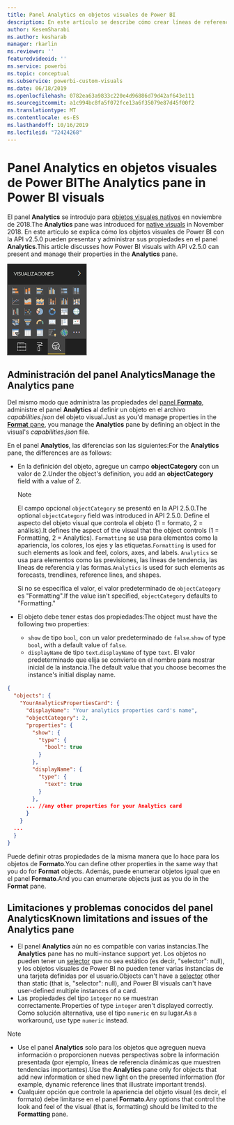 ```yaml
---
title: Panel Analytics en objetos visuales de Power BI
description: En este artículo se describe cómo crear líneas de referencia dinámicas en objetos visuales de Power BI.
author: KesemSharabi
ms.author: kesharab
manager: rkarlin
ms.reviewer: ''
featuredvideoid: ''
ms.service: powerbi
ms.topic: conceptual
ms.subservice: powerbi-custom-visuals
ms.date: 06/18/2019
ms.openlocfilehash: 0782ea63a9833c220e4d96886d79d42af643e111
ms.sourcegitcommit: a1c994bc8fa5f072fce13a6f35079e87d45f00f2
ms.translationtype: MT
ms.contentlocale: es-ES
ms.lasthandoff: 10/16/2019
ms.locfileid: "72424268"
---
```

# <a name="the-analytics-pane-in-power-bi-visuals"></a><span data-ttu-id="9abd8-103">Panel Analytics en objetos visuales de Power BI</span><span class="sxs-lookup"><span data-stu-id="9abd8-103">The Analytics pane in Power BI visuals</span></span>

<span data-ttu-id="9abd8-104">El panel **Analytics** se introdujo para [objetos visuales nativos](https://docs.microsoft.com/power-bi/desktop-analytics-pane) en noviembre de 2018.</span><span class="sxs-lookup"><span data-stu-id="9abd8-104">The **Analytics** pane was introduced for [native visuals](https://docs.microsoft.com/power-bi/desktop-analytics-pane) in November 2018.</span></span>
<span data-ttu-id="9abd8-105">En este artículo se explica cómo los objetos visuales de Power BI con la API v2.5.0 pueden presentar y administrar sus propiedades en el panel **Analytics**.</span><span class="sxs-lookup"><span data-stu-id="9abd8-105">This article discusses how Power BI visuals with API v2.5.0 can present and manage their properties in the **Analytics** pane.</span></span>

![Panel Analytics](./media/visualization-pane-analytics-tab.png)

## <a name="manage-the-analytics-pane"></a><span data-ttu-id="9abd8-107">Administración del panel Analytics</span><span class="sxs-lookup"><span data-stu-id="9abd8-107">Manage the Analytics pane</span></span>

<span data-ttu-id="9abd8-108">Del mismo modo que administra las propiedades del [panel **Formato**](https://docs.microsoft.com/power-bi/developer/visuals/custom-visual-develop-tutorial-format-options), administre el panel **Analytics** al definir un objeto en el archivo *capabilities.json* del objeto visual.</span><span class="sxs-lookup"><span data-stu-id="9abd8-108">Just as you'd manage properties in the [**Format** pane](https://docs.microsoft.com/power-bi/developer/visuals/custom-visual-develop-tutorial-format-options), you manage the **Analytics** pane by defining an object in the visual's *capabilities.json* file.</span></span>

<span data-ttu-id="9abd8-109">En el panel **Analytics**, las diferencias son las siguientes:</span><span class="sxs-lookup"><span data-stu-id="9abd8-109">For the **Analytics** pane, the differences are as follows:</span></span>

* <span data-ttu-id="9abd8-110">En la definición del objeto, agregue un campo **objectCategory** con un valor de 2.</span><span class="sxs-lookup"><span data-stu-id="9abd8-110">Under the object's definition, you add an **objectCategory** field with a value of 2.</span></span>

    > [!NOTE]
    > <span data-ttu-id="9abd8-111">El campo opcional `objectCategory` se presentó en la API 2.5.0.</span><span class="sxs-lookup"><span data-stu-id="9abd8-111">The optional `objectCategory` field was introduced in API 2.5.0.</span></span> <span data-ttu-id="9abd8-112">Define el aspecto del objeto visual que controla el objeto (1 = formato, 2 = análisis).</span><span class="sxs-lookup"><span data-stu-id="9abd8-112">It defines the aspect of the visual that the object controls (1 = Formatting, 2 = Analytics).</span></span> <span data-ttu-id="9abd8-113">`Formatting` se usa para elementos como la apariencia, los colores, los ejes y las etiquetas.</span><span class="sxs-lookup"><span data-stu-id="9abd8-113">`Formatting` is used for such elements as look and feel, colors, axes, and labels.</span></span> <span data-ttu-id="9abd8-114">`Analytics` se usa para elementos como las previsiones, las líneas de tendencia, las líneas de referencia y las formas.</span><span class="sxs-lookup"><span data-stu-id="9abd8-114">`Analytics` is used for such elements as forecasts, trendlines, reference lines, and shapes.</span></span>
    >
    > <span data-ttu-id="9abd8-115">Si no se especifica el valor, el valor predeterminado de `objectCategory` es "Formatting".</span><span class="sxs-lookup"><span data-stu-id="9abd8-115">If the value isn't specified, `objectCategory` defaults to "Formatting."</span></span>

* <span data-ttu-id="9abd8-116">El objeto debe tener estas dos propiedades:</span><span class="sxs-lookup"><span data-stu-id="9abd8-116">The object must have the following two properties:</span></span>
    * <span data-ttu-id="9abd8-117">`show` de tipo `bool`, con un valor predeterminado de `false`.</span><span class="sxs-lookup"><span data-stu-id="9abd8-117">`show` of type `bool`, with a default value of `false`.</span></span>
    * <span data-ttu-id="9abd8-118">`displayName` de tipo `text`.</span><span class="sxs-lookup"><span data-stu-id="9abd8-118">`displayName` of type `text`.</span></span> <span data-ttu-id="9abd8-119">El valor predeterminado que elija se convierte en el nombre para mostrar inicial de la instancia.</span><span class="sxs-lookup"><span data-stu-id="9abd8-119">The default value that you choose becomes the instance's initial display name.</span></span>

```json
{
  "objects": {
    "YourAnalyticsPropertiesCard": {
      "displayName": "Your analytics properties card's name",
      "objectCategory": 2,
      "properties": {
        "show": {
          "type": {
            "bool": true
          }
        },
        "displayName": {
          "type": {
            "text": true
          }
        },
      ... //any other properties for your Analytics card
      }
    }
  ...
  }
}
```

<span data-ttu-id="9abd8-120">Puede definir otras propiedades de la misma manera que lo hace para los objetos de **Formato**.</span><span class="sxs-lookup"><span data-stu-id="9abd8-120">You can define other properties in the same way that you do for **Format** objects.</span></span> <span data-ttu-id="9abd8-121">Además, puede enumerar objetos igual que en el panel **Formato**.</span><span class="sxs-lookup"><span data-stu-id="9abd8-121">And you can enumerate objects just as you do in the **Format** pane.</span></span>

## <a name="known-limitations-and-issues-of-the-analytics-pane"></a><span data-ttu-id="9abd8-122">Limitaciones y problemas conocidos del panel Analytics</span><span class="sxs-lookup"><span data-stu-id="9abd8-122">Known limitations and issues of the Analytics pane</span></span>

* <span data-ttu-id="9abd8-123">El panel **Analytics** aún no es compatible con varias instancias.</span><span class="sxs-lookup"><span data-stu-id="9abd8-123">The **Analytics** pane has no multi-instance support yet.</span></span> <span data-ttu-id="9abd8-124">Los objetos no pueden tener un [selector](https://microsoft.github.io/PowerBI-visuals/docs/concepts/objects-and-properties/#selector) que no sea estático (es decir, "selector": null), y los objetos visuales de Power BI no pueden tener varias instancias de una tarjeta definidas por el usuario.</span><span class="sxs-lookup"><span data-stu-id="9abd8-124">Objects can't have a [selector](https://microsoft.github.io/PowerBI-visuals/docs/concepts/objects-and-properties/#selector) other than static (that is, "selector": null), and Power BI visuals can't have user-defined multiple instances of a card.</span></span>
* <span data-ttu-id="9abd8-125">Las propiedades del tipo `integer` no se muestran correctamente.</span><span class="sxs-lookup"><span data-stu-id="9abd8-125">Properties of type `integer` aren't displayed correctly.</span></span> <span data-ttu-id="9abd8-126">Como solución alternativa, use el tipo `numeric` en su lugar.</span><span class="sxs-lookup"><span data-stu-id="9abd8-126">As a workaround, use type `numeric` instead.</span></span>

> [!NOTE]
> * <span data-ttu-id="9abd8-127">Use el panel **Analytics** solo para los objetos que agreguen nueva información o proporcionen nuevas perspectivas sobre la información presentada (por ejemplo, líneas de referencia dinámicas que muestren tendencias importantes).</span><span class="sxs-lookup"><span data-stu-id="9abd8-127">Use the **Analytics** pane only for objects that add new information or shed new light on the presented information (for example, dynamic reference lines that illustrate important trends).</span></span>
> * <span data-ttu-id="9abd8-128">Cualquier opción que controle la apariencia del objeto visual (es decir, el formato) debe limitarse en el panel **Formato**.</span><span class="sxs-lookup"><span data-stu-id="9abd8-128">Any options that control the look and feel of the visual (that is, formatting) should be limited to the **Formatting** pane.</span></span>
